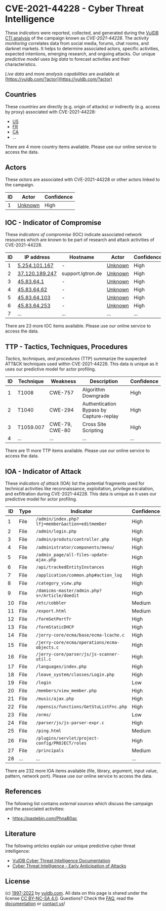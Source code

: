 # CVE-2021-44228 - Cyber Threat Intelligence

These _indicators_ were reported, collected, and generated during the [VulDB CTI analysis](https://vuldb.com/?kb.cti) of the campaign known as _CVE-2021-44228_. The _activity monitoring_ correlates data from social media, forums, chat rooms, and darknet markets. It helps to determine associated actors, specific activities, expected intentions, emerging research, and ongoing attacks. Our unique _predictive model_ uses _big data_ to forecast activities and their characteristics.

_Live data_ and more _analysis capabilities_ are available at [https://vuldb.com/?actor](https://vuldb.com/?actor)

## Countries

These _countries_ are directly (e.g. origin of attacks) or indirectly (e.g. access by proxy) associated with CVE-2021-44228:

* [US](https://vuldb.com/?country.us)
* [FR](https://vuldb.com/?country.fr)
* [CA](https://vuldb.com/?country.ca)
* ...

There are 4 more country items available. Please use our online service to access the data.

## Actors

These _actors_ are associated with CVE-2021-44228 or other actors linked to the campaign.

ID | Actor | Confidence
-- | ----- | ----------
1 | [Unknown](https://vuldb.com/?actor.unknown) | High

## IOC - Indicator of Compromise

These _indicators of compromise_ (IOC) indicate associated network resources which are known to be part of research and attack activities of CVE-2021-44228.

ID | IP address | Hostname | Actor | Confidence
-- | ---------- | -------- | ----- | ----------
1 | [5.254.101.167](https://vuldb.com/?ip.5.254.101.167) | - | [Unknown](https://vuldb.com/?actor.unknown) | High
2 | [37.120.189.247](https://vuldb.com/?ip.37.120.189.247) | support.lgtron.de | [Unknown](https://vuldb.com/?actor.unknown) | High
3 | [45.83.64.1](https://vuldb.com/?ip.45.83.64.1) | - | [Unknown](https://vuldb.com/?actor.unknown) | High
4 | [45.83.64.62](https://vuldb.com/?ip.45.83.64.62) | - | [Unknown](https://vuldb.com/?actor.unknown) | High
5 | [45.83.64.103](https://vuldb.com/?ip.45.83.64.103) | - | [Unknown](https://vuldb.com/?actor.unknown) | High
6 | [45.83.64.253](https://vuldb.com/?ip.45.83.64.253) | - | [Unknown](https://vuldb.com/?actor.unknown) | High
7 | ... | ... | ... | ...

There are 23 more IOC items available. Please use our online service to access the data.

## TTP - Tactics, Techniques, Procedures

_Tactics, techniques, and procedures_ (TTP) summarize the suspected ATT&CK techniques used within CVE-2021-44228. This data is unique as it uses our predictive model for actor profiling.

ID | Technique | Weakness | Description | Confidence
-- | --------- | -------- | ----------- | ----------
1 | T1008 | CWE-757 | Algorithm Downgrade | High
2 | T1040 | CWE-294 | Authentication Bypass by Capture-replay | High
3 | T1059.007 | CWE-79, CWE-80 | Cross Site Scripting | High
4 | ... | ... | ... | ...

There are 11 more TTP items available. Please use our online service to access the data.

## IOA - Indicator of Attack

These _indicators of attack_ (IOA) list the potential fragments used for technical activities like reconnaissance, exploitation, privilege escalation, and exfiltration during CVE-2021-44228. This data is unique as it uses our predictive model for actor profiling.

ID | Type | Indicator | Confidence
-- | ---- | --------- | ----------
1 | File | `/admin/index.php?lfj=member&action=editmember` | High
2 | File | `/admin/login.php` | High
3 | File | `/admin/produts/controller.php` | High
4 | File | `/administrator/components/menu/` | High
5 | File | `/admin_page/all-files-update-ajax.php` | High
6 | File | `/api/trackedEntityInstances` | High
7 | File | `/application/common.php#action_log` | High
8 | File | `/category_view.php` | High
9 | File | `/damicms-master/admin.php?s=/Article/doedit` | High
10 | File | `/etc/cobbler` | Medium
11 | File | `/export.html` | Medium
12 | File | `/formSetPortTr` | High
13 | File | `/formStaticDHCP` | High
14 | File | `/jerry-core/ecma/base/ecma-lcache.c` | High
15 | File | `/jerry-core/ecma/operations/ecma-objects.c` | High
16 | File | `/jerry-core/parser/js/js-scanner-util.c` | High
17 | File | `/languages/index.php` | High
18 | File | `/leave_system/classes/Login.php` | High
19 | File | `/login` | Low
20 | File | `/members/view_member.php` | High
21 | File | `/music/ajax.php` | High
22 | File | `/opensis/functions/GetStuListFnc.php` | High
23 | File | `/orms/` | Low
24 | File | `/parser/js/js-parser-expr.c` | High
25 | File | `/ping.html` | Medium
26 | File | `/plugins/servlet/project-config/PROJECT/roles` | High
27 | File | `/principals` | Medium
28 | ... | ... | ...

There are 232 more IOA items available (file, library, argument, input value, pattern, network port). Please use our online service to access the data.

## References

The following list contains _external sources_ which discuss the campaign and the associated activities:

* https://pastebin.com/PhnaB0ac

## Literature

The following _articles_ explain our unique predictive cyber threat intelligence:

* [VulDB Cyber Threat Intelligence Documentation](https://vuldb.com/?kb.cti)
* [Cyber Threat Intelligence - Early Anticipation of Attacks](https://www.scip.ch/en/?labs.20201022)

## License

(c) [1997-2022](https://vuldb.com/?kb.changelog) by [vuldb.com](https://vuldb.com/?kb.about). All data on this page is shared under the license [CC BY-NC-SA 4.0](https://creativecommons.org/licenses/by-nc-sa/4.0/). Questions? Check the [FAQ](https://vuldb.com/?kb.faq), read the [documentation](https://vuldb.com/?kb) or [contact us](https://vuldb.com/?contact)!
